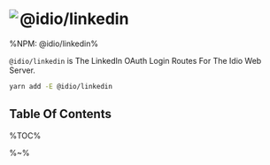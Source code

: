 # <img src="https://raw.github.com/idiocc/linkedin/master/square.svg?sanitize=true" align="left"> @idio/linkedin

%NPM: @idio/linkedin%

`@idio/linkedin` is The LinkedIn OAuth Login Routes For The Idio Web Server.

```sh
yarn add -E @idio/linkedin
```

## Table Of Contents

%TOC%

%~%